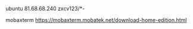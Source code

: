 
ubuntu
81.68.68.240
zxcv123/*-

mobaxterm 
https://mobaxterm.mobatek.net/download-home-edition.html